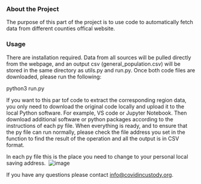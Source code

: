 ### About the Project

The purpose of this part of the project is to use code to automatically fetch data from different counties offical website.


### Usage
There are installation required. Data from all sources will be pulled directly from the webpage, and an output csv (general_population.csv) will be stored in the same directory as utils.py and run.py. Once both code files are downloaded, please run the following:

python3 run.py

If you want to this par tof code to extract the corresponding region data, you only need to download the original code locally and upload it to the local Python software. For example, VS code or Jupyter Notebook. Then download additional software or python packages according to the instructions of each py file. When everything is ready, and to ensure that the py file can run normally, please check the file address you set in the function to find the result of the operation and all the output is in CSV format.

In each py file this is the place you need to change to your personal local saving address.
 ![image](https://github.com/covidincustody/web-scrapers/blob/main/Data_auto_collection/address%20instruction.png)

If you have any questions please contact info@covidincustody.org.
